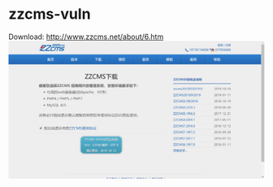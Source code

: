 # zzcms-vuln
Download: <http://www.zzcms.net/about/6.htm>
![](https://github.com/Ling-Yizhou/zzcms-vuln/raw/master/img/download.png)